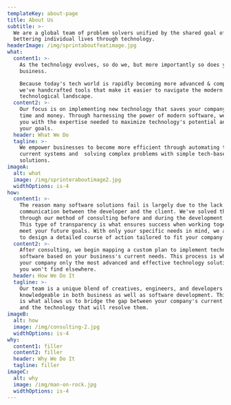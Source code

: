 ```yaml
---
templateKey: about-page
title: About Us
subtitle: >-
  We are a global team of problem solvers unified by the shared goal of
  bettering individual lives through technology.
headerImage: /img/sprintaboutfeatimage.jpg
what:
  content1: >-
    As the technology evolves, so do we, but more importantly so does your
    business. 

    Because today's tech world is rapidly becoming more advanced & complex,
    we've handcrafted tools that make it easier to navigate the modern
    technological landscape.
  content2: >-
    Our focus is on implementing new technology that saves your company both
    time and money. Through harnessing the power of modern software, we provide
    you with the expertise needed to maximize technology's potential and meet
    your goals.
  header: What We Do
  tagline: >-
    We empower businesses to become more efficient through automating their
    current systems and  solving complex problems with simple tech-based
    solutions. 
imageA:
  alt: what
  image: /img/sprinteraboutimage2.jpg
  widthOptions: is-4
how:
  content1: >-
    The reason many software solutions fail is largely due to the lack of
    communication between the developer and the client. We've solved this issue
    through our method of consulting before and during the development process.
    This type of transparency is what ensures success when working together to
    meet your future goals. With only your specific needs in mind, we are able
    to design a detailed course of action tailored to fit your company.
  content2: >-
    After consulting, we begin mapping a custom plan to implement technology and
    software based on your business's current needs. This process is what offers
    your company only the most advanced and effective technology solutions that
    you won't find elsewhere. 
  header: How We Do It
  tagline: >-
    Our team is a unique blend of creatives, engineers, and developers who are
    knowledgeable in both business as well as software development. This hybrid
    is what allows us to bridge the gap between your company's current struggles
    and the technology that will resolve them. 
imageB:
  alt: how
  image: /img/consulting-2.jpg
  widthOptions: is-4
why:
  content1: filler
  content2: filler
  header: Why We Do It
  tagline: filler
imageC:
  alt: why
  image: /img/man-on-rock.jpg
  widthOptions: is-4
---
```


